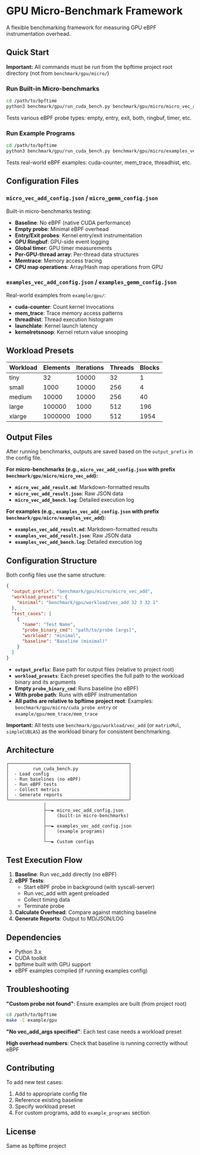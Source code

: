# GPU Micro-Benchmark Framework

A flexible benchmarking framework for measuring GPU eBPF instrumentation overhead.

## Quick Start

**Important:** All commands must be run from the bpftime project root directory (not from `benchmark/gpu/micro/`)

### Run Built-in Micro-benchmarks
```bash
cd /path/to/bpftime
python3 benchmark/gpu/run_cuda_bench.py benchmark/gpu/micro/micro_vec_add_config.json
```
Tests various eBPF probe types: empty, entry, exit, both, ringbuf, timer, etc.

### Run Example Programs
```bash
cd /path/to/bpftime
python3 benchmark/gpu/run_cuda_bench.py benchmark/gpu/micro/examples_vec_add_config.json
```
Tests real-world eBPF examples: cuda-counter, mem_trace, threadhist, etc.

## Configuration Files

### `micro_vec_add_config.json` / `micro_gemm_config.json`
Built-in micro-benchmarks testing:
- **Baseline**: No eBPF (native CUDA performance)
- **Empty probe**: Minimal eBPF overhead
- **Entry/Exit probes**: Kernel entry/exit instrumentation
- **GPU Ringbuf**: GPU-side event logging
- **Global timer**: GPU timer measurements
- **Per-GPU-thread array**: Per-thread data structures
- **Memtrace**: Memory access tracing
- **CPU map operations**: Array/Hash map operations from GPU

### `examples_vec_add_config.json` / `examples_gemm_config.json`
Real-world examples from `example/gpu/`:
- **cuda-counter**: Count kernel invocations
- **mem_trace**: Trace memory access patterns
- **threadhist**: Thread execution histogram
- **launchlate**: Kernel launch latency
- **kernelretsnoop**: Kernel return value snooping

## Workload Presets

| Workload | Elements | Iterations | Threads | Blocks |
|----------|----------|------------|---------|--------|
| tiny     | 32       | 10000      | 32      | 1      |
| small    | 1000     | 10000      | 256     | 4      |
| medium   | 10000    | 10000      | 256     | 40     |
| large    | 100000   | 1000       | 512     | 196    |
| xlarge   | 1000000  | 1000       | 512     | 1954   |

## Output Files

After running benchmarks, outputs are saved based on the `output_prefix` in the config file.

**For micro-benchmarks (e.g., `micro_vec_add_config.json` with prefix `benchmark/gpu/micro/micro_vec_add`):**
- **`micro_vec_add_result.md`**: Markdown-formatted results
- **`micro_vec_add_result.json`**: Raw JSON data
- **`micro_vec_add_bench.log`**: Detailed execution log

**For examples (e.g., `examples_vec_add_config.json` with prefix `benchmark/gpu/micro/examples_vec_add`):**
- **`examples_vec_add_result.md`**: Markdown-formatted results
- **`examples_vec_add_result.json`**: Raw JSON data
- **`examples_vec_add_bench.log`**: Detailed execution log

## Configuration Structure

Both config files use the same structure:

```json
{
  "output_prefix": "benchmark/gpu/micro/micro_vec_add",
  "workload_presets": {
    "minimal": "benchmark/gpu/workload/vec_add 32 3 32 1"
  },
  "test_cases": [
    {
      "name": "Test Name",
      "probe_binary_cmd": "path/to/probe [args]",
      "workload": "minimal",
      "baseline": "Baseline (minimal)"
    }
  ]
}
```

- **`output_prefix`**: Base path for output files (relative to project root)
- **`workload_presets`**: Each preset specifies the full path to the workload binary and its arguments
- **Empty `probe_binary_cmd`**: Runs baseline (no eBPF)
- **With probe path**: Runs with eBPF instrumentation
- **All paths are relative to bpftime project root**: Examples: `benchmark/gpu/micro/cuda_probe entry` or `example/gpu/mem_trace/mem_trace`

**Important:** All tests use `benchmark/gpu/workload/vec_add` (or `matrixMul`, `simpleCUBLAS`) as the workload binary for consistent benchmarking.

## Architecture

```
┌─────────────────────────────────────────────┐
│         run_cuda_bench.py                   │
│  - Load config                              │
│  - Run baselines (no eBPF)                  │
│  - Run eBPF tests                           │
│  - Collect metrics                          │
│  - Generate reports                         │
└─────────────────────────────────────────────┘
              │
              ├──► micro_vec_add_config.json
              │    (built-in micro-benchmarks)
              │
              ├──► examples_vec_add_config.json
              │    (example programs)
              │
              └──► Custom configs
```

## Test Execution Flow

1. **Baseline**: Run vec_add directly (no eBPF)
2. **eBPF Tests**:
   - Start eBPF probe in background (with syscall-server)
   - Run vec_add with agent preloaded
   - Collect timing data
   - Terminate probe
3. **Calculate Overhead**: Compare against matching baseline
4. **Generate Reports**: Output to MD/JSON/LOG

## Dependencies

- Python 3.x
- CUDA toolkit
- bpftime built with GPU support
- eBPF examples compiled (if running examples config)

## Troubleshooting

**"Custom probe not found"**: Ensure examples are built (from project root)
```bash
cd /path/to/bpftime
make -C example/gpu
```

**"No vec_add_args specified"**: Each test case needs a workload preset

**High overhead numbers**: Check that baseline is running correctly without eBPF

## Contributing

To add new test cases:
1. Add to appropriate config file
2. Reference existing baseline
3. Specify workload preset
4. For custom programs, add to `example_programs` section

## License

Same as bpftime project
